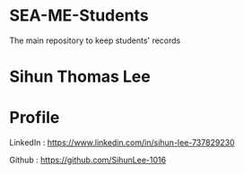 # SEA-ME-Students
The main repository to keep students' records


# Sihun Thomas Lee

# Profile
LinkedIn : https://www.linkedin.com/in/sihun-lee-737829230

Github : https://github.com/SihunLee-1016
